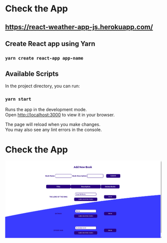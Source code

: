 # Check the App

## https://react-weather-app-js.herokuapp.com/
## Create React app using Yarn

 ### `yarn create react-app app-name`

## Available Scripts

In the project directory, you can run:

### `yarn start`

Runs the app in the development mode.\
Open [http://localhost:3000](http://localhost:3000) to view it in your browser.

The page will reload when you make changes.\
You may also see any lint errors in the console.

# Check the App
![Home Screen](./images/Screenshot%20from%202022-05-29%2020-46-17.png "Home Screen")



